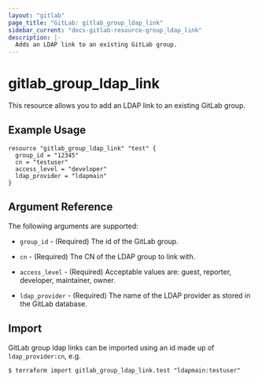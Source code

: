 ```yaml
---
layout: "gitlab"
page_title: "GitLab: gitlab_group_ldap_link"
sidebar_current: "docs-gitlab-resource-group_ldap_link"
description: |-
  Adds an LDAP link to an existing GitLab group.
---
```


# gitlab\_group_ldap_link

This resource allows you to add an LDAP link to an existing GitLab group.

## Example Usage

```hcl
resource "gitlab_group_ldap_link" "test" {
  group_id = "12345"
  cn = "testuser"
  access_level = "developer"
  ldap_provider = "ldapmain"
}
```

## Argument Reference

The following arguments are supported:

* `group_id` - (Required) The id of the GitLab group.

* `cn` - (Required) The CN of the LDAP group to link with.

* `access_level` - (Required) Acceptable values are: guest, reporter, developer, maintainer, owner.

* `ldap_provider` - (Required) The name of the LDAP provider as stored in the GitLab database.

## Import

GitLab group ldap links can be imported using an id made up of `ldap_provider:cn`, e.g.

```
$ terraform import gitlab_group_ldap_link.test "ldapmain:testuser"
```
